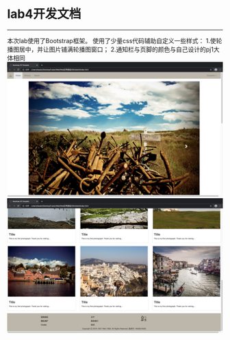 # lab4开发文档
---
本次lab使用了Bootstrap框架。
使用了少量css代码辅助自定义一些样式：
1.使轮播图居中，并让图片铺满轮播图窗口；
2.通知栏与页脚的颜色与自己设计的pj1大体相同
![home1](images/home/home1.png)
![home2](images/home/home2.png)

